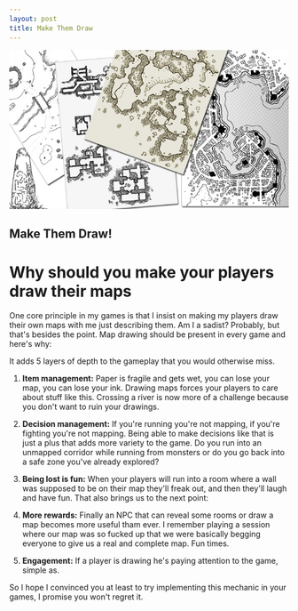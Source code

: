 ```yaml
---
layout: post
title: Make Them Draw
---
```


![Header](/images/osr_map.png)

## Make Them Draw!

# Why should you make your players draw their maps

One core principle in my games is that I insist on making my players draw their own maps with me just describing them. Am I a sadist? Probably, but that's besides the point. Map drawing should be present in every game and here's why:

It adds 5 layers of depth to the gameplay that you would otherwise miss.

1. **Item management:** Paper is fragile and gets wet, you can lose your map, you can lose your ink. Drawing maps forces your players to care about stuff like this. Crossing a river is now more of a challenge because you don't want to ruin your drawings.

2. **Decision management:** If you're running you're not mapping, if you're fighting you're not mapping. Being able to make decisions like that is just a plus that adds more variety to the game. Do you run into an unmapped corridor while running from monsters or do you go back into a safe zone you've already explored?

3. **Being lost is fun:** When your players will run into a room where a wall was supposed to be on their map they'll freak out, and then they'll laugh and have fun. That also brings us to the next point:

4. **More rewards:** Finally an NPC that can reveal some rooms or draw a map becomes more useful tham ever. I remember playing a session where our map was so fucked up that we were basically begging everyone to give us a real and complete map. Fun times.

5. **Engagement:** If a player is drawing he's paying attention to the game, simple as.

So I hope I convinced you at least to try implementing this mechanic in your games, I promise you won't regret it.